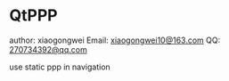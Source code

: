 # QtPPP
author: xiaogongwei
Email: xiaogongwei10@163.com
QQ: 270734392@qq.com

use static ppp in navigation
